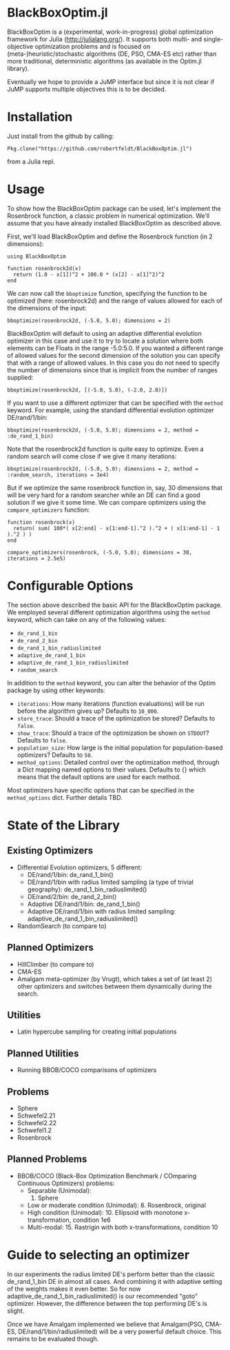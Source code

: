BlackBoxOptim.jl
==============

BlackBoxOptim is a (experimental, work-in-progress) global optimization framework for Julia (http://julialang.org/). It supports both multi- and single-objective optimization problems and is focused on (meta-)heuristic/stochastic algorithms (DE, PSO, CMA-ES etc) rather than more traditional, deterministic algorithms (as available in the Optim.jl library).

Eventually we hope to provide a JuMP interface but since it is not clear if JuMP supports multiple objectives this is to be decided.

# Installation

Just install from the github by calling:

    Pkg.clone("https://github.com/robertfeldt/BlackBoxOptim.jl")

from a Julia repl.

# Usage

To show how the BlackBoxOptim package can be used, let's implement the Rosenbrock function, a classic problem in numerical optimization. We'll assume that you have already installed BlackBoxOptim as described above.

First, we'll load BlackBoxOptim and define the Rosenbrock function (in 2 dimensions):

    using BlackBoxOptim

    function rosenbrock2d(x)
      return (1.0 - x[1])^2 + 100.0 * (x[2] - x[1]^2)^2
    end

We can now call the `bboptimize` function, specifying the function to be optimized (here: rosenbrock2d) and the range of values allowed for each of the dimensions of the input:

    bboptimize(rosenbrock2d, (-5.0, 5.0); dimensions = 2)

BlackBoxOptim will default to using an adaptive differential evolution optimizer in this case and use it to try to locate a solution where both elements can be Floats in the range -5.0:5.0. If you wanted a different range of allowed values for the second dimension of the solution you can specify that with a range of allowed values. In this case you do not need to specify the number of dimensions since that is implicit from the number of ranges supplied:

    bboptimize(rosenbrock2d, [(-5.0, 5.0), (-2.0, 2.0)])

If you want to use a different optimizer that can be specified with the `method` keyword. For example, using the standard differential evolution optimizer DE/rand/1/bin:

    bboptimize(rosenbrock2d, (-5.0, 5.0); dimensions = 2, method = :de_rand_1_bin)

Note that the rosenbrock2d function is quite easy to optimize. Even a random search will come close if we give it many iterations:

    bboptimize(rosenbrock2d, (-5.0, 5.0); dimensions = 2, method = :random_search, iterations = 3e4)

But if we optimize the same rosenbrock function in, say, 30 dimensions that will be very hard for a random searcher while an DE can find a good solution if we give it some time. We can compare optimizers using the `compare_optimizers` function:

    function rosenbrock(x)
      return( sum( 100*( x[2:end] - x[1:end-1].^2 ).^2 + ( x[1:end-1] - 1 ).^2 ) )
    end

    compare_optimizers(rosenbrock, (-5.0, 5.0); dimensions = 30, iterations = 2.5e5)

# Configurable Options

The section above described the basic API for the BlackBoxOptim package. We employed several different optimization algorithms using the `method` keyword, which can take on any of the following values:

* `de_rand_1_bin`
* `de_rand_2_bin`
* `de_rand_1_bin_radiuslimited`
* `adaptive_de_rand_1_bin`
* `adaptive_de_rand_1_bin_radiuslimited`
* `random_search`

In addition to the `method` keyword, you can alter the behavior of the Optim package by using other keywords:

* `iterations`: How many iterations (function evaluations) will be run before the algorithm gives up? Defaults to `10_000`.
* `store_trace`: Should a trace of the optimization be stored? Defaults to `false`.
* `show_trace`: Should a trace of the optimization be shown on `STDOUT`? Defaults to `false`.
* `population_size`: How large is the initial population for population-based optimizers? Defaults to `50`.
* `method_options`: Detailed control over the optimization method, through a Dict mapping named options to their values. Defaults to {} which means that the default options are used for each method.

Most optimizers have specific options that can be specified in the `method_options` dict. Further details TBD.

# State of the Library

## Existing Optimizers

* Differential Evolution optimizers, 5 different:
  - DE/rand/1/bin: de_rand_1_bin()
  - DE/rand/1/bin with radius limited sampling (a type of trivial geography): de_rand_1_bin_radiuslimited()
  - DE/rand/2/bin: de_rand_2_bin()
  - Adaptive DE/rand/1/bin: de_rand_1_bin()
  - Adaptive DE/rand/1/bin with radius limited sampling: adaptive_de_rand_1_bin_radiuslimited()
* RandomSearch (to compare to)

## Planned Optimizers

* HillClimber (to compare to)
* CMA-ES
* Amalgam meta-optimizer (by Vrugt), which takes a set of (at least 2) other optimizers and switches between them dynamically during the search.

## Utilities
* Latin hypercube sampling for creating initial populations

## Planned Utilities
* Running BBOB/COCO comparisons of optimizers

## Problems

* Sphere
* Schwefel2.21
* Schwefel2.22
* Schwefel1.2
* Rosenbrock

## Planned Problems
* BBOB/COCO (Black-Box Optimization Benchmark / COmparing Continuous Optimizers) problems:
  - Separable (Unimodal):
    1. Sphere
  - Low or moderate condition (Unimodal):
    8. Rosenbrock, original
  - High condition (Unimodal):
    10. Ellipsoid with monotone x-transformation, condition 1e6
  - Multi-modal:
    15. Rastrigin with both x-transformations, condition 10

# Guide to selecting an optimizer

In our experiments the radius limited DE's perform better than the classic de_rand_1_bin DE in almost all cases. And combining it with adaptive setting of the weights makes it even better. So for now adaptive_de_rand_1_bin_radiuslimited() is our recommended "goto" optimizer. However, the difference between the top performing DE's is slight.

Once we have Amalgam implemented we believe that Amalgam(PSO, CMA-ES, DE/rand/1/bin/radiuslimited) will be a very powerful default choice. This remains to be evaluated though.